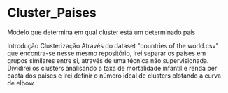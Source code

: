 # Cluster_Paises
Modelo que determina em qual cluster está um determinado país

Introdução
Clusterização
Através do dataset "countries of the world.csv" que encontra-se nesse mesmo repositório, irei separar os países em grupos similares entre si, através de uma técnica não supervisionada. Dividirei os clusters analisando a taxa de mortalidade infantil e renda per capta dos países e irei definir o número ideal de clusters plotando a curva de elbow.
